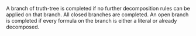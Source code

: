 A branch of truth-tree is completed if no further decomposition rules can be applied on that branch. All closed branches are completed. An open branch is completed if every formula on the branch is either a literal or already decomposed.